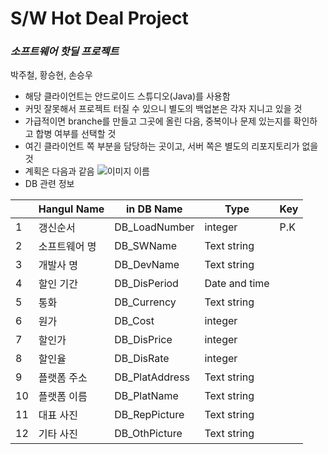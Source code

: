 # S/W Hot Deal Project
### _소프트웨어 핫딜 프로젝트_

박주철, 황승현, 손승우

- 해당 클라이언트는 안드로이드 스튜디오(Java)를 사용함
- 커밋 잘못해서 프로젝트 터질 수 있으니 별도의 백업본은 각자 지니고 있을 것
- 가급적이면 branche를 만들고 그곳에 올린 다음, 중복이나 문제 있는지를 확인하고 합병 여부를 선택할 것
- 여긴 클라이언트 쪽 부분을 담당하는 곳이고, 서버 쪽은 별도의 리포지토리가 없을 것
- 계획은 다음과 같음
 ![이미지 이름](https://i.imgur.com/XJedsLg.png)
- DB 관련 정보

|    | Hangul Name   | in DB Name     | Type          | Key |
|----|---------------|----------------|---------------|-----|
| 1  | 갱신순서      | DB_LoadNumber  | integer       | P.K |
| 2  | 소프트웨어 명 | DB_SWName      | Text string   |     |
| 3  | 개발사 명     | DB_DevName     | Text string   |     |
| 4  | 할인 기간     | DB_DisPeriod   | Date and time |     |
| 5  | 통화          | DB_Currency    | Text string   |     |
| 6  | 원가          | DB_Cost        | integer       |     |
| 7  | 할인가        | DB_DisPrice    | integer       |     |
| 8  | 할인율        | DB_DisRate     | integer       |     |
| 9  | 플랫폼 주소   | DB_PlatAddress | Text string   |     |
| 10 | 플랫폼 이름   | DB_PlatName    | Text string   |     |
| 11 | 대표 사진     | DB_RepPicture  | Text string   |     |
| 12 | 기타 사진     | DB_OthPicture  | Text string   |     |

